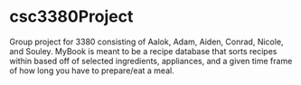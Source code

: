# csc3380Project
Group project for 3380 consisting of Aalok, Adam, Aiden, Conrad, Nicole, and Souley. 
MyBook is meant to be a recipe database that sorts recipes within based off of selected ingredients, appliances, and a given time frame of how long you have 
to prepare/eat a meal.

